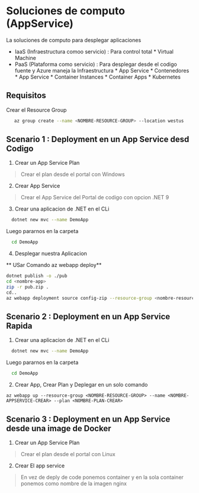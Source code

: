 # Soluciones de computo (AppService)

La soluciones de computo para desplegar aplicaciones  
* IaaS (Infraestructura comoo servicio) : Para control total
          * Virtual Machine
* PaaS (Plataforma como servicio) : Para desplegar desde el codigo fuente y Azure maneja la Infraestructura
          * App Service
          * Contenedores
                * App Service
                * Container Instances
                * Container Apps
                * Kubernetes

## Requisitos

Crear el Resource Group
```bash
   az group create --name <NOMBRE-RESOURCE-GROUP> --location westus 
```

## Scenario 1 : Deployment en un App Service desd Codigo

1. Crear un App Service Plan  

> Crear el plan desde el portal con Windows
   
2. Crear App Service

> Crear el App Service del Portal de codigo con opcion .NET 9

3. Crear una aplicacion de .NET en el CLi

```bash
  dotnet new mvc --name DemoApp
```
Luego pararnos en la carpeta   

```bash
  cd DemoApp
```

4. Desplegar nuestra Aplicacion

** USar Comando az webapp deploy**
```bash
dotnet publish -o ./pub
cd <nombre-app>
zip -r pub.zip .
cd..
az webapp deployment source config-zip --resource-group <nombre-resource-group> --name <nombre-app-service-existente> --src ./pub/pub.zip
```

## Scenario 2 : Deployment en un App Service Rapida

1. Crear una aplicacion de .NET en el CLi

```bash
  dotnet new mvc --name DemoApp
```
Luego pararnos en la carpeta   

```bash
  cd DemoApp
```

2. Crear App, Crear Plan y Deplegar en un solo comando

```
az webapp up --resource-group <NOMBRE-RESOURCE-GROUP> --name <NOMBRE-APPSERVICE-CREAR> --plan <NOMBRE-PLAN-CREAR>
```


## Scenario 3 : Deployment en un App Service desde una image de Docker

1. Crear un App Service Plan  

> Crear el plan desde el portal con Linux


2. Crear El app service

> En vez de deply de code ponemos container y en la sola container ponemos como nombre de la imagen nginx

